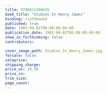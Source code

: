 ```yaml
---
title: 9780811208635
book_title: "Studies In Henry James"
binding: clothbound
published: true
date: 1983-04-01T06:00:08-04:00
publication_date: 1983-04-01T06:00:08-04:00
show_in_forthcoming: false
contributors:

cover_image_path: Studies_In_Henry_James.jpg
forsale: false
saleprice:
shipping_charge:
price_us: 19.50
price_cn:
trim_size:
page_count:
---
```



